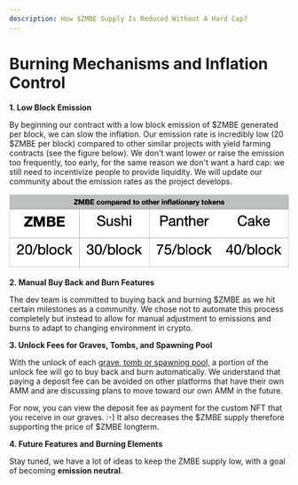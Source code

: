 ```yaml
---
description: How $ZMBE Supply Is Reduced Without A Hard Cap?
---
```


# Burning Mechanisms and Inflation Control

**1. Low Block Emission**

By beginning our contract  with a low block emission of $ZMBE generated per block, we can slow the inflation. Our emission rate is incredibly low \(20 $ZMBE per block\) compared to other similar projects with yield farming contracts \(see the figure below\). We don't want lower or raise the emission too frequently, too early, for the same reason we don't want a hard cap: we still need to incentivize people to provide liquidity. We will update our community about the emission rates as the project develops. 

![Our token emissions compared to other inflationary tokens](../.gitbook/assets/screen-shot-2021-06-17-at-3.55.59-pm.png)

**2. Manual Buy Back and Burn Features**

The dev team is committed to buying back and burning $ZMBE as we hit certain milestones as a community. We chose not to automate this process completely but instead to allow for manual adjustment to emissions and burns to adapt to changing environment in crypto. 

**3. Unlock Fees for Graves, Tombs, and Spawning Pool**

With the unlock of each [grave, tomb or spawning pool,](../basic-information/main-features/) a portion of the unlock fee will go to buy back and burn automatically. We understand that paying a deposit fee can be avoided on other platforms that have their own AMM and are discussing plans to move toward our own AMM in the future. 

For now, you can view the deposit fee as payment for the custom NFT that you receive in our graves. :-\) It also decreases the $ZMBE supply therefore supporting the price of $ZMBE longterm.

**4. Future Features and Burning Elements**

Stay tuned, we have a lot of ideas to keep the ZMBE supply low, with a goal of becoming **emission neutral**.

